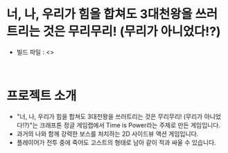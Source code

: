 # 너, 나, 우리가 힘을 합쳐도 3대천왕을 쓰러트리는 것은 무리무리! (무리가 아니었다!?)
- 빌드 파일 : <>
<br>

# 프로젝트 소개 
- "너, 나, 우리가 힘을 합쳐도 3대천왕을 쓰러트리는 것은 무리무리! (무리가 아니었다!?)"는 크래프톤 정글 게임랩에서 Time is Power라는 주제로 만든 게임입니다.
- 과거의 나와 함께 강력한 보스를 처치하는 2D 사이드뷰 액션 게임입니다.
- 플레이어가 전투 중에 죽어도 고스트의 형태로 남아 같이 적과 싸울 수 있습니다.

